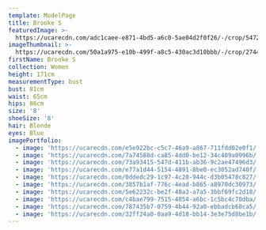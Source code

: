 ```yaml
---
template: ModelPage
title: Brooke S
featuredImage: >-
  https://ucarecdn.com/adc1caee-e871-4bd5-a6c0-5ae04d2f0f26/-/crop/5472x2537/0,0/-/preview/
imageThumbnail: >-
  https://ucarecdn.com/50a1a975-e10b-499f-a8c5-430ac3d10bbb/-/crop/2744x3330/902,0/-/preview/
firstName: Brooke S
collection: Women
height: 171cm
measurementType: bust
bust: 81cm
waist: 65cm
hips: 86cm
size: '8'
shoeSize: '8'
hair: Blonde
eyes: Blue
imagePortfolio:
  - image: 'https://ucarecdn.com/e5e922bc-c5c7-46a9-a867-711fdd02e0f1/'
  - image: 'https://ucarecdn.com/7a74588d-ca85-4dd0-be12-34c409a0996b/'
  - image: 'https://ucarecdn.com/73a93415-547d-411b-ab36-9c2ae47496d3/'
  - image: 'https://ucarecdn.com/e77a1d44-5154-4891-8be0-ec3052ad740f/'
  - image: 'https://ucarecdn.com/0ddedc29-1c97-4c20-944c-d3b05478c827/'
  - image: 'https://ucarecdn.com/3857b1af-776c-4ead-b865-a8970dc30973/'
  - image: 'https://ucarecdn.com/5e62232c-be2f-48a3-a7a5-3bbf69fc2d18/'
  - image: 'https://ucarecdn.com/c4bae799-7515-4054-a6bc-1c5bc4c70dba/'
  - image: 'https://ucarecdn.com/787435b7-0759-4b44-92a0-ebbadcb68ca5/'
  - image: 'https://ucarecdn.com/32ff24a0-0aa9-4d18-bb14-3e3e75d8be1b/'
---
```


